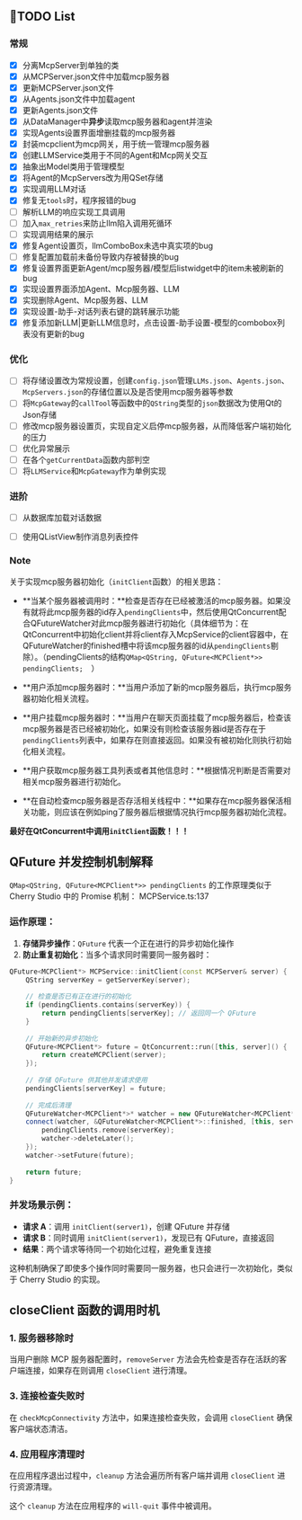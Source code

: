 ## 📃TODO List

### 常规

- [x] 分离McpServer到单独的类
- [x] 从MCPServer.json文件中加载mcp服务器
- [x] 更新MCPServer.json文件
- [x] 从Agents.json文件中加载agent
- [x] 更新Agents.json文件
- [x] 从DataManager中**异步**读取mcp服务器和agent并渲染
- [x] 实现Agents设置界面增删挂载的mcp服务器
- [x] 封装mcpclient为mcp网关，用于统一管理mcp服务器
- [x] 创建LLMService类用于不同的Agent和Mcp网关交互
- [x] 抽象出Model类用于管理模型
- [x] 将Agent的McpServers改为用QSet存储
- [x] 实现调用LLM对话
- [x] 修复无`tools`时，程序报错的bug
- [ ] 解析LLM的响应实现工具调用
- [ ] 加入`max_retries`来防止llm陷入调用死循环
- [ ] 实现调用结果的展示
- [x] 修复Agent设置页，llmComboBox未选中真实项的bug
- [ ] 修复配置加载前未备份导致内存被替换的bug
- [x] 修复设置界面更新Agent/mcp服务器/模型后listwidget中的item未被刷新的bug
- [x] 实现设置界面添加Agent、Mcp服务器、LLM
- [x] 实现删除Agent、Mcp服务器、LLM
- [x] 实现设置-助手-对话列表右键的跳转展示功能
- [x] 修复添加新LLM|更新LLM信息时，点击设置-助手设置-模型的combobox列表没有更新的bug

### 优化

- [ ] 将存储设置改为常规设置，创建`config.json`管理`LLMs.json`、`Agents.json`、`McpServers.json`的存储位置以及是否使用mcp服务器等参数
- [ ] 将`McpGateway`的`callTool`等函数中的`QString`类型的`json`数据改为使用Qt的Json存储
- [ ] 修改mcp服务器设置页，实现自定义启停mcp服务器，从而降低客户端初始化的压力
- [ ] 优化异常展示
- [ ] 在各个`getCurrentData`函数内部判空
- [ ] 将`LLMService`和`McpGateway`作为单例实现

### **进阶**

- [ ] 从数据库加载对话数据
- [ ] 使用QListView制作消息列表控件



### Note

关于实现mcp服务器初始化（`initClient`函数）的相关思路：

- **当某个服务器被调用时：**检查是否存在已经被激活的mcp服务器。如果没有就将此mcp服务器的id存入`pendingClients`中，然后使用QtConcurrent配合QFutureWatcher对此mcp服务器进行初始化（具体细节为：在QtConcurrent中初始化client并将client存入McpService的client容器中，在QFutureWatcher的finished槽中将该mcp服务器的id从`pendingClients`剔除）。（pendingClients的结构`QMap<QString, QFuture<MCPClient*>> pendingClients;  `）

- **用户添加mcp服务器时：**当用户添加了新的mcp服务器后，执行mcp服务器初始化相关流程。
- **用户挂载mcp服务器时：**当用户在聊天页面挂载了mcp服务器后，检查该mcp服务器是否已经被初始化，如果没有则检查该服务器id是否存在于`pendingClients`列表中，如果存在则直接返回。如果没有被初始化则执行初始化相关流程。
- **用户获取mcp服务器工具列表或者其他信息时：**根据情况判断是否需要对相关mcp服务器进行初始化。
- **在自动检查mcp服务器是否存活相关线程中：**如果存在mcp服务器保活相关功能，则应该在例如ping了服务器后根据情况执行mcp服务器初始化流程。

**最好在QtConcurrent中调用`initClient`函数！！！**

## QFuture 并发控制机制解释

`QMap<QString, QFuture<MCPClient*>> pendingClients` 的工作原理类似于 Cherry Studio 中的 Promise 机制： MCPService.ts:137

### 运作原理：

1. **存储异步操作**：`QFuture` 代表一个正在进行的异步初始化操作
2. **防止重复初始化**：当多个请求同时需要同一服务器时：

```c++
QFuture<MCPClient*> MCPService::initClient(const MCPServer& server) {  
    QString serverKey = getServerKey(server);  
      
    // 检查是否已有正在进行的初始化  
    if (pendingClients.contains(serverKey)) {  
        return pendingClients[serverKey]; // 返回同一个 QFuture  
    }  
      
    // 开始新的异步初始化  
    QFuture<MCPClient*> future = QtConcurrent::run([this, server]() {  
        return createMCPClient(server);  
    });  
      
    // 存储 QFuture 供其他并发请求使用  
    pendingClients[serverKey] = future;  
      
    // 完成后清理  
    QFutureWatcher<MCPClient*>* watcher = new QFutureWatcher<MCPClient*>;  
    connect(watcher, &QFutureWatcher<MCPClient*>::finished, [this, serverKey, watcher]() {  
        pendingClients.remove(serverKey);  
        watcher->deleteLater();  
    });  
    watcher->setFuture(future);  
      
    return future;  
}
```

### 并发场景示例：

- **请求 A**：调用 `initClient(server1)`，创建 QFuture 并存储
- **请求 B**：同时调用 `initClient(server1)`，发现已有 QFuture，直接返回
- **结果**：两个请求等待同一个初始化过程，避免重复连接

这种机制确保了即使多个操作同时需要同一服务器，也只会进行一次初始化，类似于 Cherry Studio 的实现。

## closeClient 函数的调用时机

### 1. 服务器移除时

当用户删除 MCP 服务器配置时，`removeServer` 方法会先检查是否存在活跃的客户端连接，如果存在则调用 `closeClient` 进行清理。

### 3. 连接检查失败时

在 `checkMcpConnectivity` 方法中，如果连接检查失败，会调用 `closeClient` 确保客户端状态清洁。

### 4. 应用程序清理时

在应用程序退出过程中，`cleanup` 方法会遍历所有客户端并调用 `closeClient` 进行资源清理。

这个 `cleanup` 方法在应用程序的 `will-quit` 事件中被调用。
